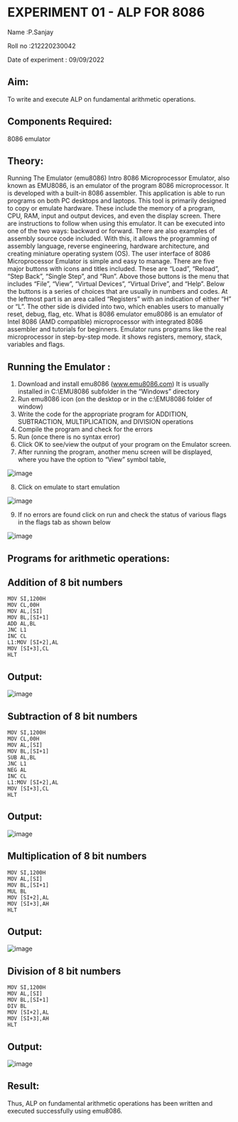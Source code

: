 # EXPERIMENT 01 - ALP FOR 8086
Name :P.Sanjay

Roll no :212220230042

Date of experiment : 09/09/2022

## Aim:
To write and execute ALP on fundamental arithmetic operations.

## Components Required: 
8086  emulator 

## Theory:
Running The Emulator (emu8086) Intro 8086 Microprocessor Emulator, also known as EMU8086, is an emulator of the program 8086 microprocessor. It is developed with a built-in 8086 assembler. This application is able to run programs on both PC desktops and laptops. This tool is primarily designed to copy or emulate hardware. These include the memory of a program, CPU, RAM, input and output devices, and even the display screen. There are instructions to follow when using this emulator. It can be executed into one of the two ways: backward or forward. There are also examples of assembly source code included. With this, it allows the programming of assembly language, reverse engineering, hardware architecture, and creating miniature operating system (OS). The user interface of 8086 Microprocessor Emulator is simple and easy to manage. There are five major buttons with icons and titles included. These are “Load”, “Reload”, “Step Back”, “Single Step”, and “Run”. Above those buttons is the menu that includes “File”, “View”, “Virtual Devices”, “Virtual Drive”, and “Help”. Below the buttons is a series of choices that are usually in numbers and codes. At the leftmost part is an area called “Registers” with an indication of either “H” or “L”. The other side is divided into two, which enables users to manually reset, debug, flag, etc. What is 8086 emulator emu8086 is an emulator of Intel 8086 (AMD compatible) microprocessor with integrated 8086 assembler and tutorials for beginners. Emulator runs programs like the real microprocessor in step-by-step mode. it shows registers, memory, stack, variables and flags.

## Running the Emulator :
1.	Download and install emu8086 (www.emu8086.com) It is usually installed in C:\EMU8086 subfolder in the “Windows” directory
2.	Run emu8086 icon (on the desktop or in the c:\EMU8086 folder of window) 
3.	Write the code for the appropriate program for ADDITION, SUBTRACTION, MULTIPLICATION, and DIVISION operations 
4.	Compile the program and check for the errors 
5.	Run (once there is no syntax error) 
6.	Click OK to see/view the output of your program on the Emulator screen.
7.	After running the program, another menu screen will be displayed, where you have the option to “View” symbol table,

![image](https://user-images.githubusercontent.com/36288975/189273263-d65baae9-4b8f-4723-afb3-c0ffa4052b04.png)

8.	Click on emulate to start emulation

![image](https://user-images.githubusercontent.com/36288975/189273273-9bb36ec1-e2e8-4892-8d35-37707332bfdc.png)

9.	If no errors are found click on run and check the status of various flags in the flags tab as shown below

![image](https://user-images.githubusercontent.com/36288975/189273277-113a2a33-4a40-4ff8-95a5-ecd3a1f504fe.png)

## Programs for arithmetic operations:

## Addition of 8 bit numbers
```
MOV SI,1200H
MOV CL,00H
MOV AL,[SI]
MOV BL,[SI+1]
ADD AL,BL
JNC L1
INC CL
L1:MOV [SI+2],AL
MOV [SI+3],CL
HLT
```

## Output:
![image](https://user-images.githubusercontent.com/75234991/190918052-e400bf3d-5ca3-49a4-a7d8-b80f84582da6.png)

## Subtraction of 8 bit numbers
```
MOV SI,1200H
MOV CL,00H
MOV AL,[SI]
MOV BL,[SI+1]
SUB AL,BL
JNC L1   
NEG AL
INC CL
L1:MOV [SI+2],AL
MOV [SI+3],CL
HLT
```

## Output:
![image](https://user-images.githubusercontent.com/75234991/190918277-17bd384b-34ae-49b6-96d2-973a40811551.png)

## Multiplication of 8 bit numbers
```
MOV SI,1200H
MOV AL,[SI]
MOV BL,[SI+1]
MUL BL
MOV [SI+2],AL
MOV [SI+3],AH
HLT
```

## Output:
![image](https://user-images.githubusercontent.com/75234991/190918404-4ba666d8-cd74-4dc3-9de3-0b52fc0f9e7a.png)

## Division of 8 bit numbers
```
MOV SI,1200H
MOV AL,[SI]
MOV BL,[SI+1]
DIV BL
MOV [SI+2],AL
MOV [SI+3],AH
HLT
```

## Output:
![image](https://user-images.githubusercontent.com/75234991/190918456-cd5d36aa-93e7-4587-b115-7cc66d385b02.png)

## Result:
Thus, ALP on fundamental arithmetic operations has been written and executed successfully using emu8086.
